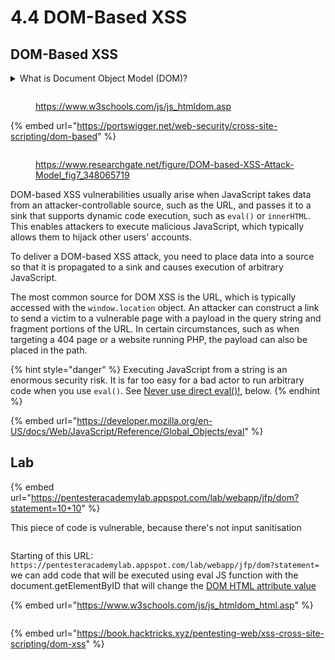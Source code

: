 # 4.4 DOM-Based XSS

## DOM-Based XSS

<details>

<summary>What is Document Object Model (DOM)?</summary>

Document Object Model (DOM) is a programming interface for web documents. It represents the structure of HTML and XML documents as a tree-like model where each node represents a part of the document, such as elements, attributes, and text.

In simpler terms, it's a way for programs and scripts to interact with the content of web pages. Web browsers use the DOM to render web pages, and developers can use JavaScript to manipulate the DOM dynamically, changing the structure, content, and style of web pages in response to user actions or other events.

</details>

<figure><img src="../../.gitbook/assets/image (29).png" alt=""><figcaption><p><a href="https://www.w3schools.com/js/js_htmldom.asp">https://www.w3schools.com/js/js_htmldom.asp</a></p></figcaption></figure>

{% embed url="https://portswigger.net/web-security/cross-site-scripting/dom-based" %}

<figure><img src="../../.gitbook/assets/image (109).png" alt=""><figcaption><p><a href="https://www.researchgate.net/figure/DOM-based-XSS-Attack-Model_fig7_348065719">https://www.researchgate.net/figure/DOM-based-XSS-Attack-Model_fig7_348065719</a></p></figcaption></figure>

DOM-based XSS vulnerabilities usually arise when JavaScript takes data from an attacker-controllable source, such as the URL, and passes it to a sink that supports dynamic code execution, such as `eval()` or `innerHTML`. This enables attackers to execute malicious JavaScript, which typically allows them to hijack other users' accounts.

To deliver a DOM-based XSS attack, you need to place data into a source so that it is propagated to a sink and causes execution of arbitrary JavaScript.

The most common source for DOM XSS is the URL, which is typically accessed with the `window.location` object. An attacker can construct a link to send a victim to a vulnerable page with a payload in the query string and fragment portions of the URL. In certain circumstances, such as when targeting a 404 page or a website running PHP, the payload can also be placed in the path.

{% hint style="danger" %}
Executing JavaScript from a string is an enormous security risk. It is far too easy for a bad actor to run arbitrary code when you use `eval()`. See [Never use direct eval()!](https://developer.mozilla.org/en-US/docs/Web/JavaScript/Reference/Global\_Objects/eval#never\_use\_direct\_eval!), below.
{% endhint %}

{% embed url="https://developer.mozilla.org/en-US/docs/Web/JavaScript/Reference/Global_Objects/eval" %}

## Lab

{% embed url="https://pentesteracademylab.appspot.com/lab/webapp/jfp/dom?statement=10+10" %}

This piece of code is vulnerable, because there's not  input sanitisation

<figure><img src="../../.gitbook/assets/image (20).png" alt=""><figcaption></figcaption></figure>

Starting of this URL: `https://pentesteracademylab.appspot.com/lab/webapp/jfp/dom?statement=` we can add code that will be executed using eval JS function with the document.getElementByID that will change the [DOM HTML attribute value](https://www.w3schools.com/js/js\_htmldom\_html.asp)

{% embed url="https://www.w3schools.com/js/js_htmldom_html.asp" %}

<figure><img src="../../.gitbook/assets/image (19).png" alt=""><figcaption></figcaption></figure>

{% embed url="https://book.hacktricks.xyz/pentesting-web/xss-cross-site-scripting/dom-xss" %}
